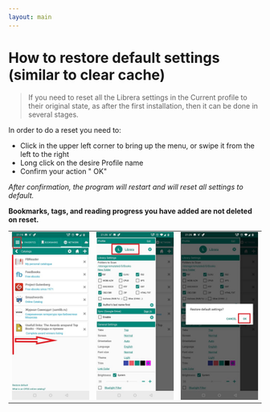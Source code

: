 ```yaml
---
layout: main
---
```


# How to restore default settings (similar to clear cache)

> If you need to reset all the Librera settings in the Current profile to their original state, as after the first installation, then it can be done in several stages.

In order to do a reset you need to:

 * Click in the upper left corner to bring up the menu, or swipe it from the left to the right
 * Long click on the desire Profile name 
 * Confirm your action " OK"

*After confirmation, the program will restart and will reset all settings to default.*

**Bookmarks, tags, and reading progress you have added are not deleted on reset.**

||||
|-|-|-|
|![](19.jpg)|![](20.jpg)|![](21.jpg)|
